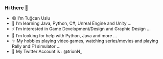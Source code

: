 ### Hi there 👋

- 😄 I’m Tuğcan Uslu
- 🌱 I’m learning Java, Python, C#, Unreal Engine and Unity ...
- ⚡ I’m interested in Game Development/Design and Graphic Design ...
- 🤔 I’m looking for help with Python, Java and more ...
- ✨ My hobbies playing video games, watching series/movies and playing Rally and F1 simulator ...
- 👀 My Twitter Account is : @trionN_


<!--
**tugcanslu/tugcanslu** is a ✨ _special_ ✨ repository because its `README.md` (this file) appears on your GitHub profile.

Here are some ideas to get you started:

- 😄 I’m Tuğcan Uslu
- 🌱 I’m Java, Python, C#, Unreal Engine and Unity learning ...
- ⚡ I’m interested in Game Development/Design and Graphic Design ...
- 🤔 I’m looking for help with Python, Java and more ...
- ✨ My hobbies playing video games, watching series/movies and motosports ...
- 👀 My Twitter Account is : @trionN_

